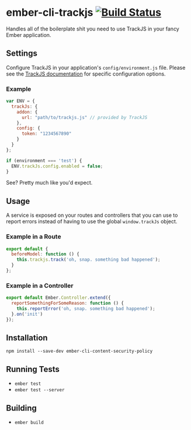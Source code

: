 # ember-cli-trackjs [![Build Status](https://travis-ci.org/jherdman/ember-cli-trackjs.svg)](https://travis-ci.org/jherdman/ember-cli-trackjs)

Handles all of the boilerplate shit you need to use TrackJS in your fancy Ember
application.

## Settings

Configure TrackJS in your application's `config/environment.js` file. Please
see the [TrackJS documentation](http://docs.trackjs.com/Examples/Developing_Locally)
for specific configuration options.

### Example

```javascript
var ENV = {
  trackJs: {
    addon: {
      url: "path/to/trackjs.js" // provided by TrackJS
    },
    config: {
      token: "1234567890"
    }
  }
};

if (environment === 'test') {
  ENV.trackJs.config.enabled = false;
}
```

See? Pretty much like you'd expect.

## Usage

A service is exposed on your routes and controllers that you can use to report
errors instead of having to use the global `window.trackJs` object.

### Example in a Route

```javascript
export default {
  beforeModel: function () {
    this.trackjs.track('oh, snap. something bad happened');
  }
};
```

### Example in a Controller

```javascript
export default Ember.Controller.extend({
  reportSomethingForSomeReason: function () {
    this.reportError('oh, snap. something bad happened');
  }.on('init')
});
```

## Installation

```
npm install --save-dev ember-cli-content-security-policy
```

## Running Tests

* `ember test`
* `ember test --server`

## Building

* `ember build`
